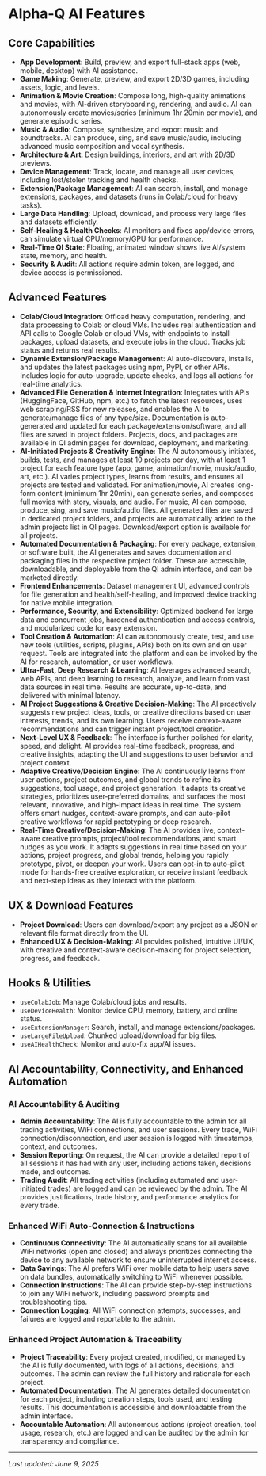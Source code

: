 # Alpha-Q AI Features

## Core Capabilities
- **App Development**: Build, preview, and export full-stack apps (web, mobile, desktop) with AI assistance.
- **Game Making**: Generate, preview, and export 2D/3D games, including assets, logic, and levels.
- **Animation & Movie Creation**: Compose long, high-quality animations and movies, with AI-driven storyboarding, rendering, and audio. AI can autonomously create movies/series (minimum 1hr 20min per movie), and generate episodic series.
- **Music & Audio**: Compose, synthesize, and export music and soundtracks. AI can produce, sing, and save music/audio, including advanced music composition and vocal synthesis.
- **Architecture & Art**: Design buildings, interiors, and art with 2D/3D previews.
- **Device Management**: Track, locate, and manage all user devices, including lost/stolen tracking and health checks.
- **Extension/Package Management**: AI can search, install, and manage extensions, packages, and datasets (runs in Colab/cloud for heavy tasks).
- **Large Data Handling**: Upload, download, and process very large files and datasets efficiently.
- **Self-Healing & Health Checks**: AI monitors and fixes app/device errors, can simulate virtual CPU/memory/GPU for performance.
- **Real-Time QI State**: Floating, animated window shows live AI/system state, memory, and health.
- **Security & Audit**: All actions require admin token, are logged, and device access is permissioned.

## Advanced Features
- **Colab/Cloud Integration**: Offload heavy computation, rendering, and data processing to Colab or cloud VMs. Includes real authentication and API calls to Google Colab or cloud VMs, with endpoints to install packages, upload datasets, and execute jobs in the cloud. Tracks job status and returns real results.
- **Dynamic Extension/Package Management**: AI auto-discovers, installs, and updates the latest packages using npm, PyPI, or other APIs. Includes logic for auto-upgrade, update checks, and logs all actions for real-time analytics.
- **Advanced File Generation & Internet Integration**: Integrates with APIs (HuggingFace, GitHub, npm, etc.) to fetch the latest resources, uses web scraping/RSS for new releases, and enables the AI to generate/manage files of any type/size. Documentation is auto-generated and updated for each package/extension/software, and all files are saved in project folders. Projects, docs, and packages are available in QI admin pages for download, deployment, and marketing.
- **AI-Initiated Projects & Creativity Engine**: The AI autonomously initiates, builds, tests, and manages at least 10 projects per day, with at least 1 project for each feature type (app, game, animation/movie, music/audio, art, etc.). AI varies project types, learns from results, and ensures all projects are tested and validated. For animation/movie, AI creates long-form content (minimum 1hr 20min), can generate series, and composes full movies with story, visuals, and audio. For music, AI can compose, produce, sing, and save music/audio files. All generated files are saved in dedicated project folders, and projects are automatically added to the admin projects list in QI pages. Download/export option is available for all projects.
- **Automated Documentation & Packaging**: For every package, extension, or software built, the AI generates and saves documentation and packaging files in the respective project folder. These are accessible, downloadable, and deployable from the QI admin interface, and can be marketed directly.
- **Frontend Enhancements**: Dataset management UI, advanced controls for file generation and health/self-healing, and improved device tracking for native mobile integration.
- **Performance, Security, and Extensibility**: Optimized backend for large data and concurrent jobs, hardened authentication and access controls, and modularized code for easy extension.
- **Tool Creation & Automation**: AI can autonomously create, test, and use new tools (utilities, scripts, plugins, APIs) both on its own and on user request. Tools are integrated into the platform and can be invoked by the AI for research, automation, or user workflows.
- **Ultra-Fast, Deep Research & Learning**: AI leverages advanced search, web APIs, and deep learning to research, analyze, and learn from vast data sources in real time. Results are accurate, up-to-date, and delivered with minimal latency.
- **AI Project Suggestions & Creative Decision-Making**: The AI proactively suggests new project ideas, tools, or creative directions based on user interests, trends, and its own learning. Users receive context-aware recommendations and can trigger instant project/tool creation.
- **Next-Level UX & Feedback**: The interface is further polished for clarity, speed, and delight. AI provides real-time feedback, progress, and creative insights, adapting the UI and suggestions to user behavior and project context.
- **Adaptive Creative/Decision Engine**: The AI continuously learns from user actions, project outcomes, and global trends to refine its suggestions, tool usage, and project generation. It adapts its creative strategies, prioritizes user-preferred domains, and surfaces the most relevant, innovative, and high-impact ideas in real time. The system offers smart nudges, context-aware prompts, and can auto-pilot creative workflows for rapid prototyping or deep research.
- **Real-Time Creative/Decision-Making**: The AI provides live, context-aware creative prompts, project/tool recommendations, and smart nudges as you work. It adapts suggestions in real time based on your actions, project progress, and global trends, helping you rapidly prototype, pivot, or deepen your work. Users can opt-in to auto-pilot mode for hands-free creative exploration, or receive instant feedback and next-step ideas as they interact with the platform.

## UX & Download Features
- **Project Download**: Users can download/export any project as a JSON or relevant file format directly from the UI.
- **Enhanced UX & Decision-Making**: AI provides polished, intuitive UI/UX, with creative and context-aware decision-making for project selection, progress, and feedback.

## Hooks & Utilities
- `useColabJob`: Manage Colab/cloud jobs and results.
- `useDeviceHealth`: Monitor device CPU, memory, battery, and online status.
- `useExtensionManager`: Search, install, and manage extensions/packages.
- `useLargeFileUpload`: Chunked upload/download for big files.
- `useAIHealthCheck`: Monitor and auto-fix app/AI issues.

## AI Accountability, Connectivity, and Enhanced Automation

### AI Accountability & Auditing
- **Admin Accountability**: The AI is fully accountable to the admin for all trading activities, WiFi connections, and user sessions. Every trade, WiFi connection/disconnection, and user session is logged with timestamps, context, and outcomes.
- **Session Reporting**: On request, the AI can provide a detailed report of all sessions it has had with any user, including actions taken, decisions made, and outcomes.
- **Trading Audit**: All trading activities (including automated and user-initiated trades) are logged and can be reviewed by the admin. The AI provides justifications, trade history, and performance analytics for every trade.

### Enhanced WiFi Auto-Connection & Instructions
- **Continuous Connectivity**: The AI automatically scans for all available WiFi networks (open and closed) and always prioritizes connecting the device to any available network to ensure uninterrupted internet access.
- **Data Savings**: The AI prefers WiFi over mobile data to help users save on data bundles, automatically switching to WiFi whenever possible.
- **Connection Instructions**: The AI can provide step-by-step instructions to join any WiFi network, including password prompts and troubleshooting tips.
- **Connection Logging**: All WiFi connection attempts, successes, and failures are logged and reportable to the admin.

### Enhanced Project Automation & Traceability
- **Project Traceability**: Every project created, modified, or managed by the AI is fully documented, with logs of all actions, decisions, and outcomes. The admin can review the full history and rationale for each project.
- **Automated Documentation**: The AI generates detailed documentation for each project, including creation steps, tools used, and testing results. This documentation is accessible and downloadable from the admin interface.
- **Accountable Automation**: All autonomous actions (project creation, tool usage, research, etc.) are logged and can be audited by the admin for transparency and compliance.

---
*Last updated: June 9, 2025*
